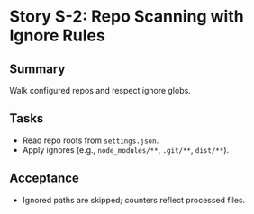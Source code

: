 # Story S-2: Repo Scanning with Ignore Rules

## Summary
Walk configured repos and respect ignore globs.

## Tasks
- Read repo roots from `settings.json`.
- Apply ignores (e.g., `node_modules/**`, `.git/**`, `dist/**`).

## Acceptance
- Ignored paths are skipped; counters reflect processed files.

